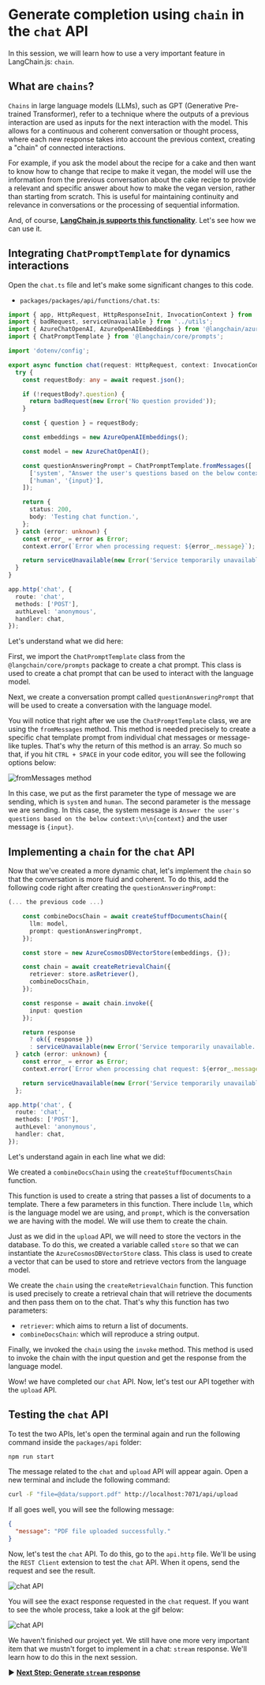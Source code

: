 # Generate completion using `chain` in the `chat` API

In this session, we will learn how to use a very important feature in LangChain.js: `chain`.

## What are `chains`?

`Chains` in large language models (LLMs), such as GPT (Generative Pre-trained Transformer), refer to a technique where the outputs of a previous interaction are used as inputs for the next interaction with the model. This allows for a continuous and coherent conversation or thought process, where each new response takes into account the previous context, creating a "chain" of connected interactions.

For example, if you ask the model about the recipe for a cake and then want to know how to change that recipe to make it vegan, the model will use the information from the previous conversation about the cake recipe to provide a relevant and specific answer about how to make the vegan version, rather than starting from scratch. This is useful for maintaining continuity and relevance in conversations or the processing of sequential information.

And, of course, **[LangChain.js supports this functionality](https://js.langchain.com/docs/expression_language/streaming#chains)**. Let's see how we can use it.

## Integrating `ChatPromptTemplate` for dynamics interactions

Open the `chat.ts` file and let's make some significant changes to this code.

- `packages/packages/api/functions/chat.ts`:

```typescript
import { app, HttpRequest, HttpResponseInit, InvocationContext } from '@azure/functions';
import { badRequest, serviceUnavailable } from '../utils';
import { AzureChatOpenAI, AzureOpenAIEmbeddings } from '@langchain/azure-openai';
import { ChatPromptTemplate } from '@langchain/core/prompts';

import 'dotenv/config';

export async function chat(request: HttpRequest, context: InvocationContext): Promise<HttpResponseInit> {
  try {
    const requestBody: any = await request.json();

    if (!requestBody?.question) {
      return badRequest(new Error('No question provided'));
    }

    const { question } = requestBody;

    const embeddings = new AzureOpenAIEmbeddings();

    const model = new AzureChatOpenAI();

    const questionAnsweringPrompt = ChatPromptTemplate.fromMessages([
      ['system', "Answer the user's questions based on the below context:\n\n{context}"],
      ['human', '{input}'],
    ]);

    return {
      status: 200,
      body: 'Testing chat function.',
    };
  } catch (error: unknown) {
    const error_ = error as Error;
    context.error(`Error when processing request: ${error_.message}`);

    return serviceUnavailable(new Error('Service temporarily unavailable. Please try again later.'));
  }
}

app.http('chat', {
  route: 'chat',
  methods: ['POST'],
  authLevel: 'anonymous',
  handler: chat,
});
```

Let's understand what we did here:

First, we import the `ChatPromptTemplate` class from the `@langchain/core/prompts` package to create a chat prompt. This class is used to create a chat prompt that can be used to interact with the language model.

Next, we create a conversation prompt called `questionAnsweringPrompt` that will be used to create a conversation with the language model.

You will notice that right after we use the `ChatPromptTemplate` class, we are using the `fromMessages` method. This method is needed precisely to create a specific chat template prompt from individual chat messages or message-like tuples. That's why the return of this method is an array. So much so that, if you hit `CTRL + SPACE` in your code editor, you will see the following options below:

![fromMessages method](./images/from-messages-method.png)

In this case, we put as the first parameter the type of message we are sending, which is `system` and `human`. The second parameter is the message we are sending. In this case, the system message is `Answer the user's questions based on the below context:\n\n{context}` and the user message is `{input}`.

## Implementing a `chain` for the `chat` API

Now that we've created a more dynamic chat, let's implement the `chain` so that the conversation is more fluid and coherent. To do this, add the following code right after creating the `questionAnsweringPrompt`:

```typescript
(... the previous code ...)

    const combineDocsChain = await createStuffDocumentsChain({
      llm: model,
      prompt: questionAnsweringPrompt,
    });

    const store = new AzureCosmosDBVectorStore(embeddings, {});

    const chain = await createRetrievalChain({
      retriever: store.asRetriever(),
      combineDocsChain,
    });

    const response = await chain.invoke({
      input: question
    });

    return response
      ? ok({ response })
      : serviceUnavailable(new Error('Service temporarily unavailable. Please try again later.'));
  } catch (error: unknown) {
    const error_ = error as Error;
    context.error(`Error when processing chat request: ${error_.message}`);

    return serviceUnavailable(new Error('Service temporarily unavailable. Please try again later.'));
  };

app.http('chat', {
  route: 'chat',
  methods: ['POST'],
  authLevel: 'anonymous',
  handler: chat,
});
```

Let's understand again in each line what we did:

We created a `combineDocsChain` using the `createStuffDocumentsChain` function.

This function is used to create a string that passes a list of documents to a template. There a few parameters in this function. There include `llm`, which is the language model we are using, and `prompt`, which is the conversation we are having with the model. We will use them to create the chain.

Just as we did in the `upload` API, we will need to store the vectors in the database. To do this, we created a variable called `store` so that we can instantiate the `AzureCosmosDBVectorStore` class. This class is used to create a vector that can be used to store and retrieve vectors from the language model.

We create the `chain` using the `createRetrievalChain` function. This function is used precisely to create a retrieval chain that will retrieve the documents and then pass them on to the chat. That's why this function has two parameters:

- `retriever`: which aims to return a list of documents.
- `combineDocsChain`: which will reproduce a string output.

Finally, we invoked the `chain` using the `invoke` method. This method is used to invoke the chain with the input question and get the response from the language model.

Wow! we have completed our `chat` API. Now, let's test our API together with the `upload` API.

## Testing the `chat` API

To test the two APIs, let's open the terminal again and run the following command inside the `packages/api` folder:

```bash
npm run start
```

The message related to the `chat` and `upload` API will appear again. Open a new terminal and include the following command:

```bash
curl -F "file=@data/support.pdf" http://localhost:7071/api/upload
```

If all goes well, you will see the following message:

```json
{
  "message": "PDF file uploaded successfully."
}
```

Now, let's test the `chat` API. To do this, go to the `api.http` file. We'll be using the `REST Client` extension to test the `chat` API. When it opens, send the request and see the result.

![chat API](./images/chat-api.png)

You will see the exact response requested in the `chat` request. If you want to see the whole process, take a look at the gif below:

![chat API](./images/chat-final-result.gif)

We haven't finished our project yet. We still have one more very important item that we mustn't forget to implement in a chat: `stream` response. We'll learn how to do this in the next session.

▶ **[Next Step: Generate `stream` response](./05-session.md)**
